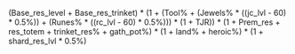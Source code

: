 (Base_res_level + Base_res_trinket) * (1 + (Tool% + (Jewels% * ((jc_lvl - 60) * 0.5%)) + (Runes% * ((rc_lvl - 60) * 0.5%))) * (1 + TJR)) * (1 + Prem_res + res_totem + trinket_res% + gath_pot%) * (1 + land% + heroic%) * (1 + shard_res_lvl * 0.5%)

